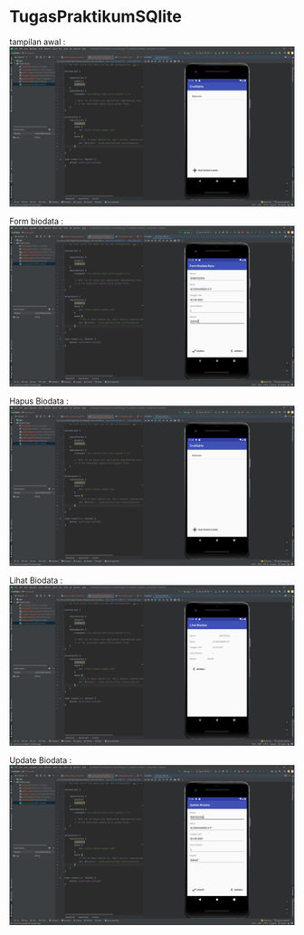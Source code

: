 # TugasPraktikumSQlite

tampilan awal :
![Screenshot](SS/Tampilan%20Awal.png)

Form biodata :
![Screenshot](SS/Form%20Biodata.png)

Hapus Biodata :
![Screenshot](SS/HapusBiodata.png)

Lihat Biodata :
![Screenshot](SS/Lihat%20Biodata.png)

Update Biodata :
![Screenshot](SS/UpdateBiodata.png)
